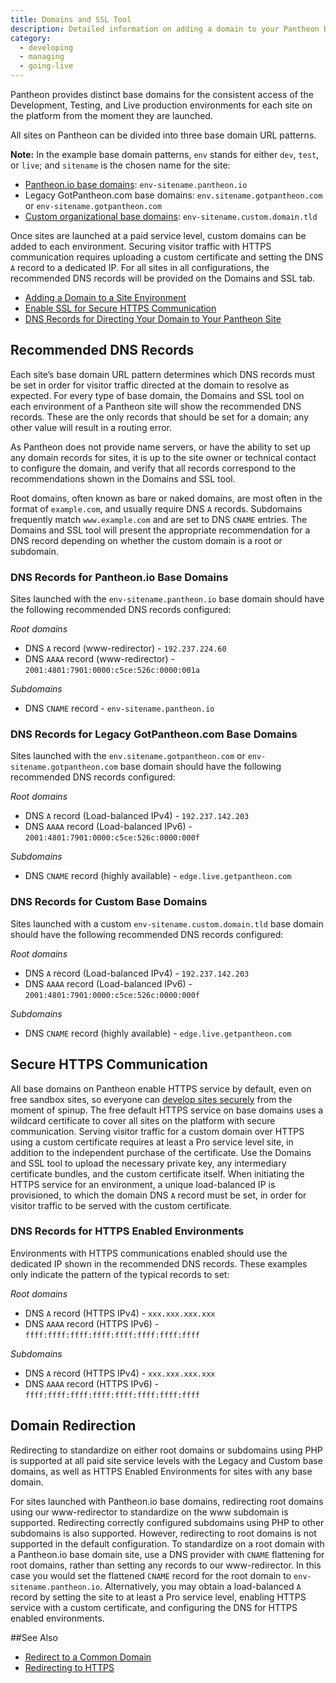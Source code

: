 ```yaml
---
title: Domains and SSL Tool
description: Detailed information on adding a domain to your Pantheon Drupal or WordPress site.
category:
  - developing
  - managing
  - going-live
---
```

Pantheon provides distinct base domains for the consistent access of the Development, Testing, and Live production environments for each site on the platform from the moment they are launched.

All sites on Pantheon can be divided into three base domain URL patterns.

**Note:** In the example base domain patterns, `env` stands for either `dev`, `test`, or `live`; and `sitename` is the chosen name for the site:

* [Pantheon.io base domains](https://pantheon.io/docs/articles/sites/domains/using-pantheon-io-for-better-uptime/): `env-sitename.pantheon.io`
* Legacy GotPantheon.com base domains: `env.sitename.gotpantheon.com` or `env-sitename.gotpantheon.com`
* [Custom organizational base domains](https://pantheon.io/docs/articles/organizations/base-domains/): `env-sitename.custom.domain.tld`

Once sites are launched at a paid service level, custom domains can be added to each environment. Securing visitor traffic with HTTPS communication requires uploading a custom certificate and setting the DNS `A` record to a dedicated IP. For all sites in all configurations, the recommended DNS records will be provided on the Domains and SSL tab.

* [Adding a Domain to a Site Environment](/docs/articles/sites/domains/adding-a-domain-to-a-site-environment/)
* [Enable SSL for Secure HTTPS Communication](/docs/articles/sites/domains/adding-a-ssl-certificate-for-secure-https-communication/)
* [DNS Records for Directing Your Domain to Your Pantheon Site](/docs/articles/sites/domains/dns-records-for-directing-your-domain-to-your-pantheon-site/)


## Recommended DNS Records

Each site’s base domain URL pattern determines which DNS records must be set in order for visitor traffic directed at the domain to resolve as expected. For every type of base domain, the Domains and SSL tool on each environment of a Pantheon site will show the recommended DNS records. These are the only records that should be set for a domain; any other value will result in a routing error.

As Pantheon does not provide name servers, or have the ability to set up any domain records for sites, it is up to the site owner or technical contact to configure the domain, and verify that all records correspond to the recommendations shown in the Domains and SSL tool.

Root domains, often known as bare or naked domains, are most often in the format of `example.com`, and usually require DNS `A` records. Subdomains frequently match `www.example.com` and are set to DNS `CNAME` entries. The Domains and SSL tool will present the appropriate recommendation for a DNS record depending on whether the custom domain is a root or subdomain.

### DNS Records for Pantheon.io Base Domains

Sites launched with the `env-sitename.pantheon.io` base domain should have the following recommended DNS records configured:

_Root domains_

* DNS `A` record (www-redirector) - `192.237.224.60`
* DNS `AAAA` record (www-redirector) - `2001:4801:7901:0000:c5ce:526c:0000:001a`

_Subdomains_

* DNS `CNAME` record - `env-sitename.pantheon.io`

### DNS Records for Legacy GotPantheon.com Base Domains

Sites launched with the `env.sitename.gotpantheon.com` or `env-sitename.gotpantheon.com` base domain should have the following recommended DNS records configured:

_Root domains_

* DNS `A` record (Load-balanced IPv4) - `192.237.142.203`
* DNS `AAAA` record (Load-balanced IPv6) - `2001:4801:7901:0000:c5ce:526c:0000:000f`

_Subdomains_

* DNS `CNAME` record (highly available) - `edge.live.getpantheon.com`

### DNS Records for Custom Base Domains

Sites launched with a custom `env-sitename.custom.domain.tld` base domain should have the following recommended DNS records configured:

_Root domains_

* DNS `A` record (Load-balanced IPv4) - `192.237.142.203`
* DNS `AAAA` record (Load-balanced IPv6) - `2001:4801:7901:0000:c5ce:526c:0000:000f`

_Subdomains_

* DNS `CNAME` record (highly available) - `edge.live.getpantheon.com`

## Secure HTTPS Communication

All base domains on Pantheon enable HTTPS service by default, even on free sandbox sites, so everyone can [develop sites securely](/docs/articles/sites/domains/developing-with-ssl/) from the moment of spinup. The free default HTTPS service on base domains uses a wildcard certificate to cover all sites on the platform with secure communication. Serving visitor traffic for a custom domain over HTTPS using a custom certificate requires at least a Pro service level site, in addition to the independent purchase of the certificate. Use the Domains and SSL tool to upload the necessary private key, any intermediary certificate bundles, and the custom certificate itself. When initiating the HTTPS service for an environment, a unique load-balanced IP is provisioned, to which the domain DNS `A` record must be set, in order for visitor traffic to be served with the custom certificate.

### DNS Records for HTTPS Enabled Environments

Environments with HTTPS communications enabled should use the dedicated IP shown in the recommended DNS records. These examples only indicate the pattern of the typical records to set:

 _Root domains_

* DNS `A` record (HTTPS IPv4) - `xxx.xxx.xxx.xxx`
* DNS `AAAA` record (HTTPS IPv6) - `ffff:ffff:ffff:ffff:ffff:ffff:ffff:ffff`

_Subdomains_

* DNS `A` record (HTTPS IPv4) - `xxx.xxx.xxx.xxx`
* DNS `AAAA` record (HTTPS IPv6) - `ffff:ffff:ffff:ffff:ffff:ffff:ffff:ffff`

## Domain Redirection

Redirecting to standardize on either root domains or subdomains using PHP is supported at all paid site service levels with the Legacy and Custom base domains, as well as HTTPS Enabled Environments for sites with any base domain.

For sites launched with Pantheon.io base domains, redirecting root domains using our www-redirector to standardize on the www subdomain is supported. Redirecting correctly configured subdomains using PHP to other subdomains is also supported. However, redirecting to root domains is not supported in the default configuration. To standardize on a root domain with a Pantheon.io base domain site, use a DNS provider with `CNAME` flattening for root domains, rather than setting any records to our www-redirector. In this case you would set the flattened `CNAME` record for the root domain to `env-sitename.pantheon.io`. Alternatively, you may obtain a load-balanced `A` record by setting the site to at least a Pro service level, enabling HTTPS service with a custom certificate, and configuring the DNS for HTTPS enabled environments.

##See Also

* [Redirect to a Common Domain](/docs/articles/sites/code/redirect-incoming-requests/#redirect-to-a-common-domain)
* [Redirecting to HTTPS](/docs/articles/sites/code/redirect-incoming-requests/#redirecting-to-https)
